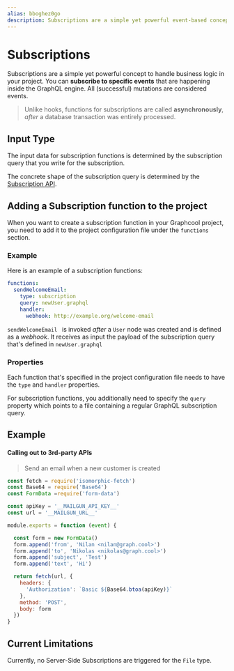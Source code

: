 ```yaml
---
alias: bboghez0go
description: Subscriptions are a simple yet powerful event-based concept on top of GraphQL to implement business logic asynchronously.
---
```


# Subscriptions

Subscriptions are a simple yet powerful concept to handle business logic in your project. You can **subscribe to specific events** that are happening inside the GraphQL engine. All (successful) mutations are considered events.

> Unlike hooks, functions for subscriptions are called **asynchronously**, _after_ a database transaction was entirely processed.

## Input Type

The input data for subscription functions is determined by the subscription query that you write for the subscription.

The concrete shape of the subscription query is determined by the [Subscription API](!alias-aip7oojeiv).

## Adding a Subscription function to the project

When you want to create a subscription function in your Graphcool project, you need to add it to the project configuration file under the `functions` section. 

### Example

Here is an example of a subscription functions:

```yaml
functions:
  sendWelcomeEmail:
    type: subscription
    query: newUser.graphql
    handler:
      webhook: http://example.org/welcome-email
```

`sendWelcomeEmail ` is invoked _after_ a `User` node was created and is defined as a _webhook_. It receives as input the payload of the subscription query that's defined in `newUser.graphql`

### Properties

Each function that's specified in the project configuration file needs to have the `type` and `handler` properties.

For subscription functions, you additionally need to specify the `query` property which points to a file containing a regular GraphQL subscription query.


## Example

#### Calling out to 3rd-party APIs

> Send an email when a new customer is created

```js
const fetch = require('isomorphic-fetch')
const Base64 = require('Base64')
const FormData =require('form-data')

const apiKey = '__MAILGUN_API_KEY__'
const url = '__MAILGUN_URL__'

module.exports = function (event) {

  const form = new FormData()
  form.append('from', 'Nilan <nilan@graph.cool>')
  form.append('to', 'Nikolas <nikolas@graph.cool>')
  form.append('subject', 'Test')
  form.append('text', 'Hi')

  return fetch(url, {
    headers: {
      'Authorization': `Basic ${Base64.btoa(apiKey)}`
    },
    method: 'POST',
    body: form
  })
}
```

## Current Limitations

Currently, no Server-Side Subscriptions are triggered for the `File` type.
